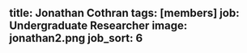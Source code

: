 title: Jonathan Cothran
tags: [members]
job: Undergraduate Researcher
image: jonathan2.png
job_sort: 6
---
